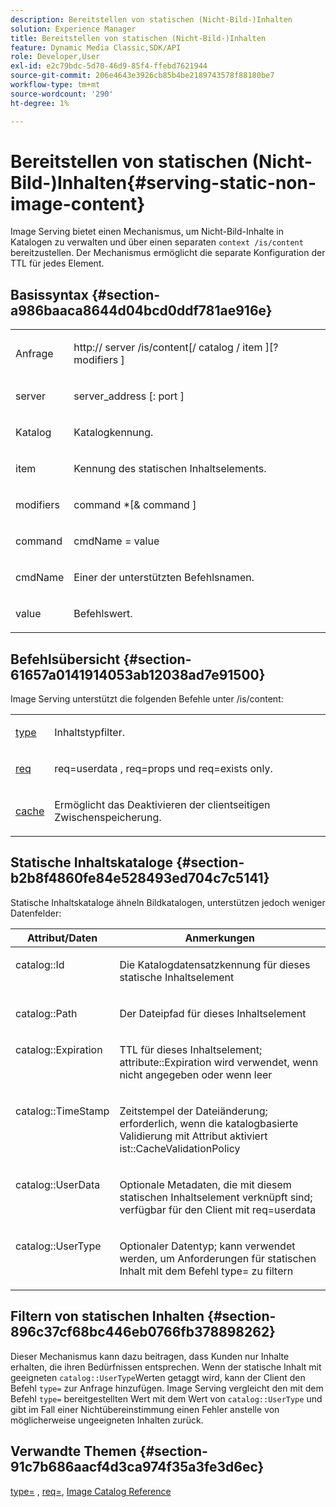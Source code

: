 ```yaml
---
description: Bereitstellen von statischen (Nicht-Bild-)Inhalten
solution: Experience Manager
title: Bereitstellen von statischen (Nicht-Bild-)Inhalten
feature: Dynamic Media Classic,SDK/API
role: Developer,User
exl-id: e2c79bdc-5d70-46d9-85f4-ffebd7621944
source-git-commit: 206e4643e3926cb85b4be2189743578f88180be7
workflow-type: tm+mt
source-wordcount: '290'
ht-degree: 1%

---
```


# Bereitstellen von statischen (Nicht-Bild-)Inhalten{#serving-static-non-image-content}

Image Serving bietet einen Mechanismus, um Nicht-Bild-Inhalte in Katalogen zu verwalten und über einen separaten `context /is/content` bereitzustellen. Der Mechanismus ermöglicht die separate Konfiguration der TTL für jedes Element.

## Basissyntax {#section-a986baaca8644d04bcd0ddf781ae916e}

<table id="simpletable_4A6249F0C40747339524323EB0831CE4"> 
 <tr class="strow"> 
  <td class="stentry"> <p> <span class="codeph"> <span class="varname"> Anfrage  </span> </span> </p> </td> 
  <td class="stentry"> <p> <span class="codeph"> http://  <span class="varname"> server  </span>/is/content[/  <span class="varname"> catalog  </span>/  <span class="varname"> item  </span>][? <span class="varname"> modifiers  </span>]  </span> </p> </td> 
 </tr> 
 <tr class="strow"> 
  <td class="stentry"> <p> <span class="codeph"> <span class="varname"> server  </span> </span> </p> </td> 
  <td class="stentry"> <p> <span class="codeph"> <span class="varname"> server_address  </span>[:  <span class="varname"> port  </span>]  </span> </p> </td> 
 </tr> 
 <tr class="strow"> 
  <td class="stentry"> <p> <span class="codeph"> <span class="varname"> Katalog  </span> </span> </p> </td> 
  <td class="stentry"> <p>Katalogkennung. </p> </td> 
 </tr> 
 <tr class="strow"> 
  <td class="stentry"> <p> <span class="codeph"> <span class="varname"> item  </span> </span> </p> </td> 
  <td class="stentry"> <p>Kennung des statischen Inhaltselements. </p> </td> 
 </tr> 
 <tr class="strow"> 
  <td class="stentry"> <p> <span class="codeph"> <span class="varname"> modifiers  </span> </span> </p> </td> 
  <td class="stentry"> <p> <span class="codeph"> <span class="varname"> command  </span>*[&amp;  <span class="varname"> command  </span>]  </span> </p> </td> 
 </tr> 
 <tr class="strow"> 
  <td class="stentry"> <p> <span class="codeph"> <span class="varname"> command  </span> </span> </p> </td> 
  <td class="stentry"> <p> <span class="codeph"> <span class="varname"> cmdName  </span>=  <span class="varname"> value  </span> </span> </p> </td> 
 </tr> 
 <tr class="strow"> 
  <td class="stentry"> <p> <span class="codeph"> <span class="varname"> cmdName  </span> </span> </p> </td> 
  <td class="stentry"> <p>Einer der unterstützten Befehlsnamen. </p> </td> 
 </tr> 
 <tr class="strow"> 
  <td class="stentry"> <p> <span class="codeph"> <span class="varname"> value  </span> </span> </p> </td> 
  <td class="stentry"> <p>Befehlswert. </p> </td> 
 </tr> 
</table>

## Befehlsübersicht {#section-61657a0141914053ab12038ad7e91500}

Image Serving unterstützt die folgenden Befehle unter /is/content:

<table id="simpletable_1D96BA1AB5394B3C9B91D46617AFC0FA"> 
 <tr class="strow"> 
  <td class="stentry"> <a href="../../../../../is-api/http-ref/image-serving-api-ref/c-http-protocol-reference/c-command-reference/r-type.md#reference-89094fd1c50c444eb082cd266769cccb" type="reference" format="dita" scope="local"> type </a> </td> 
  <td class="stentry"> <p>Inhaltstypfilter. </p> </td> 
 </tr> 
 <tr class="strow"> 
  <td class="stentry"> <a href="../../../../../is-api/http-ref/image-serving-api-ref/c-http-protocol-reference/c-command-reference/r-req/r-req.md#reference-907cdb4a97034db7ad94695f25552e76" type="reference" format="dita" scope="local"> req  </a> </td> 
  <td class="stentry"> <p> <span class="codeph"> req=userdata  </span>,  <span class="codeph"> req=props  </span>und  <span class="codeph"> req=exists  </span> only. </p> </td> 
 </tr> 
 <tr class="strow"> 
  <td class="stentry"> <a href="../../../../../is-api/http-ref/image-serving-api-ref/c-http-protocol-reference/c-command-reference/r-is-http-cache.md#reference-168189bee4ce4d1189d427891f22be2e" type="reference" format="dita" scope="local"> cache  </a> </td> 
  <td class="stentry"> <p>Ermöglicht das Deaktivieren der clientseitigen Zwischenspeicherung. </p> </td> 
 </tr> 
</table>

## Statische Inhaltskataloge {#section-b2b8f4860fe84e528493ed704c7c5141}

Statische Inhaltskataloge ähneln Bildkatalogen, unterstützen jedoch weniger Datenfelder:

<table id="table_3B111EC3AA1044FB9B659FD54BADDC39"> 
 <thead> 
  <tr> 
   <th class="entry"> <b> Attribut/Daten</b> </th> 
   <th class="entry"> <b> Anmerkungen</b> </th> 
  </tr> 
 </thead>
 <tbody> 
  <tr valign="top"> 
   <td> <p> <span class="codeph"> catalog::Id  </span> </p> </td> 
   <td> <p> Die Katalogdatensatzkennung für dieses statische Inhaltselement </p> </td> 
  </tr> 
  <tr valign="top"> 
   <td> <p> <span class="codeph"> catalog::Path  </span> </p> </td> 
   <td> <p> Der Dateipfad für dieses Inhaltselement </p> </td> 
  </tr> 
  <tr valign="top"> 
   <td> <p> <span class="codeph"> catalog::Expiration  </span> </p> </td> 
   <td> <p> TTL für dieses Inhaltselement; attribute::Expiration wird verwendet, wenn nicht angegeben oder wenn leer </p> </td> 
  </tr> 
  <tr valign="top"> 
   <td> <p> <span class="codeph"> catalog::TimeStamp  </span> </p> </td> 
   <td> <p> Zeitstempel der Dateiänderung; erforderlich, wenn die katalogbasierte Validierung mit Attribut aktiviert ist::CacheValidationPolicy </p> </td> 
  </tr> 
  <tr valign="top"> 
   <td> <p> <span class="codeph"> catalog::UserData  </span> </p> </td> 
   <td> <p> Optionale Metadaten, die mit diesem statischen Inhaltselement verknüpft sind; verfügbar für den Client mit req=userdata </p> </td> 
  </tr> 
  <tr valign="top"> 
   <td> <p> <span class="codeph"> catalog::UserType  </span> </p> </td> 
   <td> <p> Optionaler Datentyp; kann verwendet werden, um Anforderungen für statischen Inhalt mit dem Befehl type= zu filtern </p> </td> 
  </tr> 
 </tbody> 
</table>

## Filtern von statischen Inhalten {#section-896c37cf68bc446eb0766fb378898262}

Dieser Mechanismus kann dazu beitragen, dass Kunden nur Inhalte erhalten, die ihren Bedürfnissen entsprechen. Wenn der statische Inhalt mit geeigneten `catalog::UserType`Werten getaggt wird, kann der Client den Befehl `type=` zur Anfrage hinzufügen. Image Serving vergleicht den mit dem Befehl `type=` bereitgestellten Wert mit dem Wert von `catalog::UserType` und gibt im Fall einer Nichtübereinstimmung einen Fehler anstelle von möglicherweise ungeeigneten Inhalten zurück.

## Verwandte Themen {#section-91c7b686aacf4d3ca974f35a3fe3d6ec}

[type=](../../../../../is-api/http-ref/image-serving-api-ref/c-http-protocol-reference/c-command-reference/r-type.md#reference-89094fd1c50c444eb082cd266769cccb) ,  [req=](../../../../../is-api/http-ref/image-serving-api-ref/c-http-protocol-reference/c-command-reference/r-req/r-req.md#reference-907cdb4a97034db7ad94695f25552e76),  [Image Catalog Reference](../../../../../is-api/image-catalog/image-serving-api-ref/c-image-catalog-reference/c-overview/c-overview.md#concept-9ce2b6a133de45f783e95cabc5810ac3)
